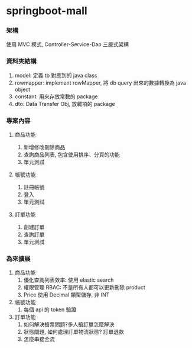 # springboot-mall

### 架構

使用 MVC 模式, Controller-Service-Dao 三層式架構

### 資料夾結構

1. model: 定義 tb 對應到的 java class
2. rowmapper: implement rowMapper, 將 db query 出來的數據轉換為 java object
3. constant: 用來存放常數的 package
4. dto: Data Transfer Obj, 放雜項的 package

### 專案內容

1. 商品功能

   1. 新增修改刪除商品
   2. 查詢商品列表, 包含使用排序、分頁的功能
   3. 單元測試
2. 帳號功能

   1. 註冊帳號
   2. 登入
   3. 單元測試
3. 訂單功能

   1. 創建訂單
   2. 查詢訂單
   3. 單元測試

### 為來擴展

1. 商品功能
   1. 優化查詢列表效率: 使用 elastic search
   2. 權限管理 RBAC: 不是所有人都可以更新刪除 product
   3. Price 使用 Decimal 類型儲存, 非 INT
2. 帳號功能
   1. 每個 api 的 token 驗證
3. 訂單功能
   1. 如何解決搶票問題?多人搶訂單怎麼解決
   2. 狀態問題, 如何處理訂單物流狀態? 訂單退款
   3. 怎麼串接金流
